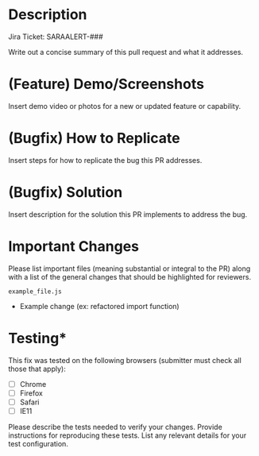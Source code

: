 # Description
Jira Ticket: SARAALERT-###

Write out a concise summary of this pull request and what it addresses.

# (Feature) Demo/Screenshots
Insert demo video or photos for a new or updated feature or capability.

# (Bugfix) How to Replicate
Insert steps for how to replicate the bug this PR addresses.

# (Bugfix) Solution
Insert description for the solution this PR implements to address the bug.

# Important Changes
Please list important files (meaning substantial or integral to the PR) along with a list of the general changes that should be highlighted for reviewers.

`example_file.js`
- Example change (ex: refactored import function)

# Testing*
This fix was tested on the following browsers (submitter must check all those that apply):
* [ ] Chrome
* [ ] Firefox
* [ ] Safari
* [ ] IE11

Please describe the tests needed to verify your changes. Provide instructions for reproducing these tests. List any relevant details for your test configuration.
